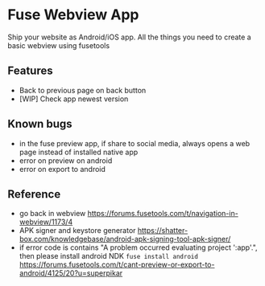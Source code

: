 # Fuse Webview App
Ship your website as Android/iOS app. All the things you need to create a basic webview using fusetools

## Features 
- Back to previous page on back button
- [WIP] Check app newest version

## Known bugs
- in the fuse preview app, if share to social media, always opens a web page instead of installed native app
- error on preview on android
- error on export to android

## Reference
- go back in webview https://forums.fusetools.com/t/navigation-in-webview/1173/4
- APK signer and keystore generator https://shatter-box.com/knowledgebase/android-apk-signing-tool-apk-signer/
- if error code is contains "A problem occurred evaluating project ':app'.", then please install android NDK `fuse install android` https://forums.fusetools.com/t/cant-preview-or-export-to-android/4125/20?u=superpikar 
